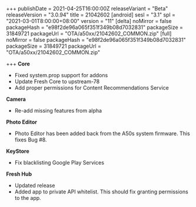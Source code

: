 +++
publishDate = 2021-04-25T16:00:00Z
releaseVariant = "Beta"
releaseVersion = "3.0.94"
title = 21042602
[android]
sesl = "3.1"
spl = "2021-03-01T8:00:00+08:00"
version = "11"
[delta]
noMirror = false
packageHash = "e98f2de96a065f351f349b08d7032831"
packageSize = 31849721
packageUrl = "OTA/a50xx/21042602_COMMON.zip"
[full]
noMirror = false
packageHash = "e98f2de96a065f351f349b08d7032831"
packageSize = 31849721
packageUrl = "OTA/a50xx/21042602_COMMON.zip"

+++
**Core**

* Fixed system.prop support for addons
* Update Fresh Core to upstream-78
* Add proper permissions for Content Recommendations Service

**Camera**

* Re-add missing features from alpha

**Photo Editor**

* Photo Editor has been added back from the A50s system firmware. This fixes Bug #8.

**KeyStore**

* Fix blacklisting Google Play Services

**Fresh Hub**

* Updated release
* Added app to private API whitelist. This should fix granting permissions to the app.